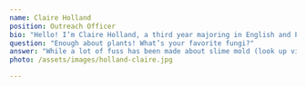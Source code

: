 ```yaml
---
name: Claire Holland
position: Outreach Officer
bio: "Hello! I’m Claire Holland, a third year majoring in English and Political Science. The more I learn about plants, the more fascinating they become to me--which is why I’m lucky to be a part of the Horticultural Society! I love volunteering for ecological organizations, cloning my succulent army, and learning random plant facts on the internet."
question: "Enough about plants! What’s your favorite fungi?"
answer: "While a lot of fuss has been made about slime mold (look up videos on YouTube if you haven’t seen any yet!), I’ve always had a personal affinity for shelf fungi. Maybe it’s because they’re not very common where I live, but I am continually interested in their unique shape; they actually look like tiny shelves sprouting out of tree trunks!"
photo: /assets/images/holland-claire.jpg

---
```

